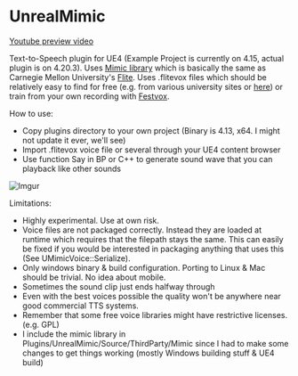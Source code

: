 # UnrealMimic

[Youtube preview video](https://youtu.be/TqPx2z758ig)

Text-to-Speech plugin for UE4 (Example Project is currently on 4.15, actual plugin is on 4.20.3). Uses [Mimic library](https://github.com/MycroftAI/mimic) which is basically the same as Carnegie Mellon University's [Flite](http://www.festvox.org/flite/). Uses .flitevox files which should be relatively easy to find for free (e.g. from various university sites or [here](https://github.com/MycroftAI/mimic/tree/master/voices)) or train from your own recording with [Festvox](http://festvox.org/index.html).

How to use:
 * Copy plugins directory to your own project (Binary is 4.13, x64. I might not update it ever, we'll see)
 * Import .flitevox voice file or several through your UE4 content browser
 * Use function Say in BP or C++ to generate sound wave that you can playback like other sounds
 
![Imgur](http://i.imgur.com/DHnS3s1.png)

Limitations:
 * Highly experimental. Use at own risk.
 * Voice files are not packaged correctly. Instead they are loaded at runtime which requires that the filepath stays the same. This can easily be fixed if you would be interested in packaging anything that uses this (See UMimicVoice::Serialize).
 * Only windows binary & build configuration. Porting to Linux & Mac should be trivial. No idea about mobile.
 * Sometimes the sound clip just ends halfway through
 * Even with the best voices possible the quality won't be anywhere near good commercial TTS systems.
 * Remember that some free voice libraries might have restrictive licenses. (e.g. GPL)
 * I include the mimic library in Plugins/UnrealMimic/Source/ThirdParty/Mimic since I had to make some changes to get things working (mostly Windows building stuff & UE4 build)